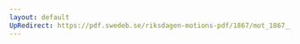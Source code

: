 ```yaml
---
layout: default
UpRedirect: https://pdf.swedeb.se/riksdagen-motions-pdf/1867/mot_1867__ak__00086/mot_1867__ak__00086_001.pdf
---
```

